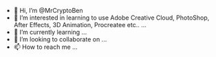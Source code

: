 - 👋 Hi, I’m @MrCryptoBen
- 👀 I’m interested in learning to use Adobe Creative Cloud, PhotoShop, After Effects, 3D Animation, Procreatee etc.. ...
- 🌱 I’m currently learning ...
- 💞️ I’m looking to collaborate on ...
- 📫 How to reach me ...

<!---
MrCryptoBen/MrCryptoBen is a ✨ special ✨ repository because its `README.md` (this file) appears on your GitHub profile.
You can click the Preview link to take a look at your changes.
--->
